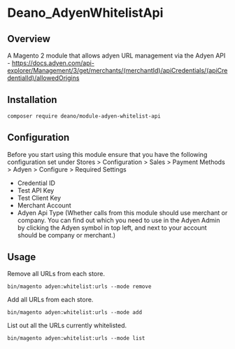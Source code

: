 # Deano_AdyenWhitelistApi
## Overview
A Magento 2 module that allows adyen URL management via the Adyen API - https://docs.adyen.com/api-explorer/Management/3/get/merchants/(merchantId)/apiCredentials/(apiCredentialId)/allowedOrigins

## Installation
```
composer require deano/module-adyen-whitelist-api
```

## Configuration
Before you start using this module ensure that you have the following configuration set under Stores > Configuration > Sales > Payment Methods > Adyen > Configure > Required Settings
- Credential ID
- Test API Key
- Test Client Key
- Merchant Account
- Adyen Api Type (Whether calls from this module should use merchant or company. You can find out which you need to use in the Adyen Admin by clicking the Adyen symbol in top left, and next to your account should be company or merchant.)

## Usage
Remove all URLs from each store.
```
bin/magento adyen:whitelist:urls --mode remove
```

Add all URLs from each store.
```
bin/magento adyen:whitelist:urls --mode add
```

List out all the URLs currently whitelisted.
```
bin/magento adyen:whitelist:urls --mode list
```
